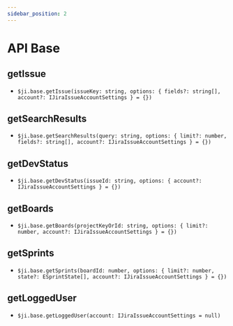 ```yaml
---
sidebar_position: 2
---
```

# API Base

## getIssue
- `$ji.base.getIssue(issueKey: string, options: { fields?: string[], account?: IJiraIssueAccountSettings } = {})`
## getSearchResults
- `$ji.base.getSearchResults(query: string, options: { limit?: number, fields?: string[], account?: IJiraIssueAccountSettings } = {})`
## getDevStatus
- `$ji.base.getDevStatus(issueId: string, options: { account?: IJiraIssueAccountSettings } = {})`
## getBoards
- `$ji.base.getBoards(projectKeyOrId: string, options: { limit?: number, account?: IJiraIssueAccountSettings } = {})`
## getSprints
- `$ji.base.getSprints(boardId: number, options: { limit?: number, state?: ESprintState[], account?: IJiraIssueAccountSettings } = {})`
## getLoggedUser
- `$ji.base.getLoggedUser(account: IJiraIssueAccountSettings = null)`
